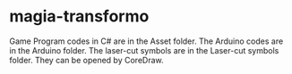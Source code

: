 # magia-transformo

Game Program codes in C# are in the Asset folder.
The Arduino codes are in the Arduino folder.
The laser-cut symbols are in the Laser-cut symbols folder. They can be opened by CoreDraw.